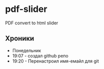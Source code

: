# pdf-slider
PDF convert to html slider

## Хроники
- Понедельник 
- 19:07 - создал github репо
- 19:20 - Перенастроил имя-емайл для git
